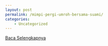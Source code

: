 ```yaml
---
layout: post
permalink: /mimpi-pergi-umroh-bersama-suami/
categories:
    - Uncategorized
---
```


[Baca Selengkapnya](/07)
